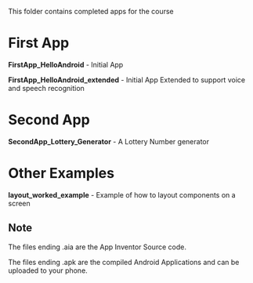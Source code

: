 This folder contains completed apps for the course


# First App
**FirstApp_HelloAndroid** - Initial App

**FirstApp_HelloAndroid_extended** - Initial App Extended to support voice and speech recognition

# Second App

**SecondApp_Lottery_Generator** - A Lottery Number generator

# Other Examples

**layout_worked_example** - Example of how to layout components on a screen


## Note

The files ending .aia are the App Inventor Source code.

The files ending .apk are the compiled Android Applications and can be uploaded to your phone.
